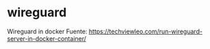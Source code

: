 # wireguard
Wireguard in docker
Fuente: https://techviewleo.com/run-wireguard-server-in-docker-container/
